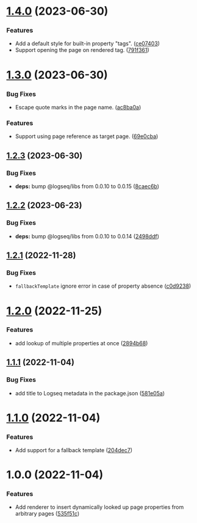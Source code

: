 # [1.4.0](https://github.com/peanball/logseq-dynamic-lookup/compare/v1.3.0...v1.4.0) (2023-06-30)


### Features

* Add a default style for built-in property "tags". ([ce07403](https://github.com/peanball/logseq-dynamic-lookup/commit/ce07403ebf2fa3757f06fc4e989ef45e84c1eae1))
* Support opening the page on rendered tag. ([791f361](https://github.com/peanball/logseq-dynamic-lookup/commit/791f3615ba2a77b52ccfc95b220437c89c5667ba))

# [1.3.0](https://github.com/peanball/logseq-dynamic-lookup/compare/v1.2.3...v1.3.0) (2023-06-30)


### Bug Fixes

* Escape quote marks in the page name. ([ac8ba0a](https://github.com/peanball/logseq-dynamic-lookup/commit/ac8ba0ab6c2ffdb9dac26aa8b640b20affab6bda))


### Features

* Support using page reference as target page. ([69e0cba](https://github.com/peanball/logseq-dynamic-lookup/commit/69e0cba72497847c27b6d9901ee6471efc3f4914))

## [1.2.3](https://github.com/peanball/logseq-dynamic-lookup/compare/v1.2.2...v1.2.3) (2023-06-30)


### Bug Fixes

* **deps:** bump @logseq/libs from 0.0.10 to 0.0.15 ([8caec6b](https://github.com/peanball/logseq-dynamic-lookup/commit/8caec6b23914926b769af1e516e0f9a3b278daf3))

## [1.2.2](https://github.com/peanball/logseq-dynamic-lookup/compare/v1.2.1...v1.2.2) (2023-06-23)


### Bug Fixes

* **deps:** bump @logseq/libs from 0.0.10 to 0.0.14 ([2498ddf](https://github.com/peanball/logseq-dynamic-lookup/commit/2498ddfe55683e94483e827176902f8e78e160bd))

## [1.2.1](https://github.com/peanball/logseq-dynamic-lookup/compare/v1.2.0...v1.2.1) (2022-11-28)


### Bug Fixes

* `fallbackTemplate` ignore error in case of property absence ([c0d9238](https://github.com/peanball/logseq-dynamic-lookup/commit/c0d92385c2a38c29589a167bb7d3e959c6aa4461))

# [1.2.0](https://github.com/peanball/logseq-dynamic-lookup/compare/v1.1.1...v1.2.0) (2022-11-25)


### Features

* add lookup of multiple properties at once ([2894b68](https://github.com/peanball/logseq-dynamic-lookup/commit/2894b68aca6498f3eac4672bc15b39ee291e732e))

## [1.1.1](https://github.com/peanball/logseq-dynamic-lookup/compare/v1.1.0...v1.1.1) (2022-11-04)


### Bug Fixes

* add title to Logseq metadata in the package.json ([581e05a](https://github.com/peanball/logseq-dynamic-lookup/commit/581e05adcf6f8661bad6d9de41ee58fe1859413d))

# [1.1.0](https://github.com/peanball/logseq-dynamic-lookup/compare/v1.0.0...v1.1.0) (2022-11-04)


### Features

* Add support for a fallback template ([204dec7](https://github.com/peanball/logseq-dynamic-lookup/commit/204dec70c9532a9d2d09fe13c57f859e2cb70e4d))

# 1.0.0 (2022-11-04)


### Features

* Add renderer to insert dynamically looked up page properties from arbitrary pages ([535f51c](https://github.com/peanball/logseq-dynamic-lookup/commit/535f51cbb66b776c8116b0fdf8d49a947c241d13))
